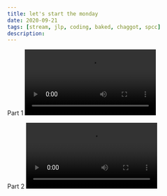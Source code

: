 ```yaml
---
title: let's start the monday
date: 2020-09-21
tags: [stream, jlp, coding, baked, chaggot, spcc]
description:
---
```

Part 1
<video class="js-player" playsinline controls data-poster="https://archive.org/download/shalit_archive/shalit_archive.thumbs/let%27s%20start%20the%20monday-nA8CHuOGg_004165.jpg">
  <source src="https://archive.org/download/shalit_archive/Shalit/let%27s%20start%20the%20monday-nA8CHuOGg.mp4"  type="video/mp4" size="1080"/>
</video>

Part 2
<video class="js-player" playsinline controls data-poster="https://archive.org/download/shalit_archive/shalit_archive.thumbs/let%27s%20start%20the%20monday%20again%20%28cable%20guys%29-mbVfouOMR_001759.jpg">
  <source src="https://archive.org/download/shalit_archive/Shalit/let%27s%20start%20the%20monday%20again%20%28cable%20guys%29-mbVfouOMR.mp4" type="video/mp4" size="1080"/>
  <source src="https://archive.org/download/shalit_archive/Shalit/360P/let%27s%20start%20the%20monday%20again%20%28cable%20guys%29-mbVfouOMR.mp4_360.mp4" type="video/mp4" size="360"/>
</video>
